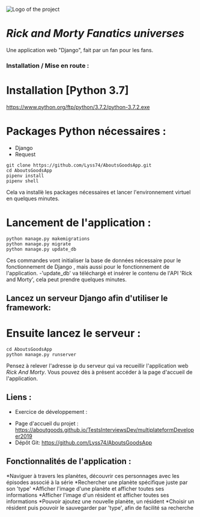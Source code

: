 ![Logo of the project](https://rickandmortyapi.com/api/character/avatar/1.jpeg)

# *Rick and Morty Fanatics universes*

Une application web "Django", fait par un fan pour les fans.

### Installation / Mise en route :

# Installation [Python 3.7]
https://www.python.org/ftp/python/3.7.2/python-3.7.2.exe


# Packages Python nécessaires :
- Django
- Request
```shell
git clone https://github.com/Lyss74/AboutsGoodsApp.git
cd AboutsGoodsApp
pipenv install
pipenv shell
```
Cela va installè les packages nécessaires et lancer l'environnement virtuel en quelques minutes.

# Lancement de l'application :
```shell
python manage.py makemigrations
python manage.py migrate
python manage.py update_db
```
Ces commandes vont initialiser la base de données nécessaire pour le fonctionnement de Django , mais aussi pour le fonctionnement de l'application.
-'update_db' va téléchargè et insérer le contenu de l'API 'Rick and Morty', cela peut prendre quelques minutes.

## Lancez un serveur Django afin d'utiliser le framework:
    
# Ensuite lancez le serveur :
```shell
cd AboutsGoodsApp
python manage.py runserver  
```
Pensez à relever l'adresse ip du serveur qui va recueillir l'application web *Rick And Morty*.
Vous pouvez dès à présent accéder à la page d'accueil de l'application.

## Liens :

* Exercice de développement :
- Page d'accueil du projet : https://aboutgoods.github.io/TestsInterviewsDev/multiplateformDeveloper2019
- Dépôt Git: https://github.com/Lyss74/AboutsGoodsApp

## Fonctionnalités de l'application :

*Naviguer à travers les planètes, découvrir ces personnages avec les épisodes associé à la série
*Rechercher une planète spécifique juste par son 'type'
*Afficher l'image d'une planète et afficher toutes ses informations
*Afficher l'image d'un résident et afficher toutes ses informations
*Pouvoir ajoutez une nouvelle planète, un résident
*Choisir un résident puis pouvoir le sauvegarder par 'type', afin de facilité sa recherche